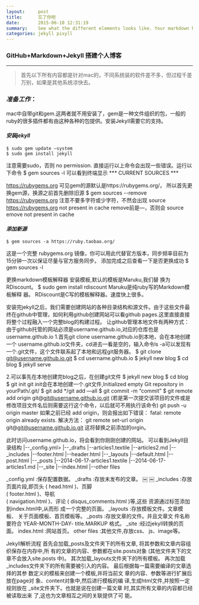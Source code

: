```yaml
---
layout:     post
title:      忘了你吧
date:       2015-06-10 12:31:19
summary:    See what the different elements looks like. Your markdown has never looked better. I promise.
categories: jekyll pixyll
---
```


### GitHub+Markdown+Jekyll 搭建个人博客
---- 
> 首先以下所有内容都是针对mac的，不同系统装的软件差不多，但过程千差万别，如果是其他系统凉快去。



### *准备工作*：
mac中自带git和gem.这两者就不用安装了，gem是一种文件组织的包，一般的ruby的很多插件都有由这种各种的包提供。安装Jekyll需要它的支持。
#### *安装jekyll*
	$ sudo gem update —system
	$ sudo gem install jekyll
注意需要sudo，否则 no permission.
直接运行以上命令会出现一些错误。运行以下命令
	$ gem sources -l
可以看到终端显示
\*\*\* CURRENT SOURCES \*\*\*

https://rubygems.org
可见gem的源默认是https://rubygems.org/，
所以首先更换gem源，换源之前首先删除旧源
	$ gem sources --remove https://rubygems.org
注意不要多字符或少字符，不然会出现
source https://rubygems.org not present in cache 
remove前是—，否则会
source emove not present in cache


#### *添加新源*
	$ gem sources -a https://ruby.taobao.org/
这是一个完整 rubygems.org 镜像，你可以用此代替官方版本，同步频率目前为15分钟一次以保证尽量与官方服务同步。
添加完成之后查看一下是否更换成功
$ gem sources -l

更换markdown模板解释器
安装模板,默认的模板是Maruku,我们替 换为RDiscount。 
	 $ sudo gem install rdiscount
Maruku是纯ruby写的Markdown模板解释 器。 RDiscount是C写的模板解释器。速度快上很多。 

安装完jekyll之后，我们需要创建网站的各种目录结构和源文件。由于这些文件最终在github中管理，如何利用github创建网站可以看github pages.这里直接直接将整个过程融入一个完整blog的构建过程。
让github管理本地文件有两种方式：
由于github托管的网站必须是username.github.io,对应的仓库也是username.github.io
1.首先git clone username.github.io到本地，会在本地创建一个 username.github.io文件夹，cd进去一看是空的，输入命令ls -a可以发现有一个.git文件，这个文件联系起了本地和远程git服务器。
	$ git clone git@username.github.io.git
	$ cd username.github.io
	$ jekyll new blog
	$ cd blog
	$ jekyll serve

2.可以事先在本地创建完blog之后，在创建git文件
	$ jekyll new blog
	$ cd blog
	$ git init
git init会在本地创建一个.git文件,Initialized empty Git repository in yourPath/.git/
	$ git add */git add —all
	$ git commit -m “commit”
	$ git remote add origin 
	git@git@username.github.io.git
(若是第一次提交该项目的文件或是修改项目文件名后则需要这行这个命令，以后就可不用执行该命令)
	git push -u origin master
如果之前已经 add origin，则会报出如下错误：
fatal: remote origin already exists.
解决方法：
	git remote set-url origin git@git@username.github.io.git
这将替换之前添加的orgin。

此时访问username.github.io，将会看到你刚刚创建的网站。
可以看到Jekyll目录结构
  |--_config.yml\>
  |--_drafts
 |--articles1.textile
  |--articles2.md
  |--_includes
  |--footer.html
  |--header.html
  |--_layouts
  |--default.html
  |--post.html
  |--_posts
  |--2014-06-17-articles1.textile
  |--2014-06-17-articles1.md
  |--_site
  |--index.html
  |--other files

_config.yml :保存配置数据。 
_drafts :存放未发布的文章。 ￼ ￼
_includes :存放页面片段,即页头 ( head.html )、页脚  
( footer.html )、导航  
( navigation.html )、评论 
( disqus_comments.html )等,这些 资源通过标签添加到index.html中,从而形 成一个完整的页面。 
_layouts :存放模板文件。文章模板、 关于页面模板、首页模板等。 
_posts :存放文章的文件。并且文章文 件名称要符合 YEAR-MONTH-DAY- title.MARKUP 格式。 
_site :经过jekyll转换的页面。 
index.html :网站首页。 
other files :其他文件,存放css、 js、image等。 

Jekyll解析流程 
首先会加载_posts及文件夹下的所有文章, 将其参数和文章内容组织保存在内存中,所 有的文章的内容、参数都在site.posts对象 (其他文件夹下的文章不会放入site.posts 中)。 
其次加载_layouts文件夹下的所有模板。 再次加载_includes文件夹下的所有需要被引入的内容。 
最后根据每一篇需要编译的文章选择的其参 数定义的模板来创建一个模板,并将当前文 章的内容、参数等进行扩展后放在page对 象、content对象中,然后进行模板的编 译,生成html文件,并按照一定规则放在 _site文件夹下。也就是说在创建一篇文章 时,其实所有文章的内容都已经被读取出来 了,这也为文章相互之间的关联提供了可 能。 




